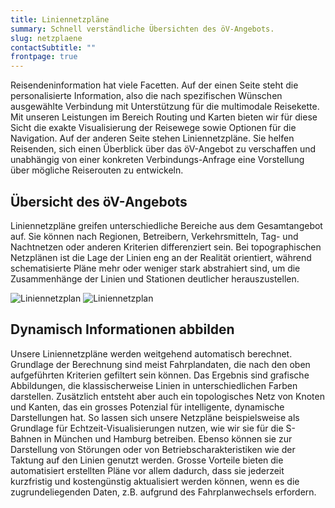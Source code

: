 ```yaml
---
title: Liniennetzpläne
summary: Schnell verständliche Übersichten des öV-Angebots.
slug: netzplaene
contactSubtitle: ""
frontpage: true
---
```

Reisendeninformation hat viele Facetten. Auf der einen Seite steht die personalisierte Information, also die nach spezifischen Wünschen ausgewählte Verbindung mit Unterstützung für die multimodale Reisekette. Mit unseren Leistungen im Bereich Routing und Karten bieten wir für diese Sicht die exakte Visualisierung der Reisewege sowie Optionen für die Navigation. Auf der anderen Seite stehen Liniennetzpläne. Sie helfen Reisenden, sich einen Überblick über das öV-Angebot zu verschaffen und unabhängig von einer konkreten Verbindungs-Anfrage eine Vorstellung über mögliche Reiserouten zu entwickeln.

## Übersicht des öV-Angebots

Liniennetzpläne greifen unterschiedliche Bereiche aus dem Gesamtangebot auf. Sie können nach Regionen, Betreibern, Verkehrsmitteln, Tag- und Nachtnetzen oder anderen Kriterien differenziert sein. Bei topographischen Netzplänen ist die Lage der Linien eng an der Realität orientiert, während schematisierte Pläne mehr oder weniger stark abstrahiert sind, um die Zusammenhänge der Linien und Stationen deutlicher herauszustellen.

<img src="/images/solution/network-plans/lnp-1-.png" alt="Liniennetzplan" class="w-full mx-auto hidden md:block">


<img src="/images/solution/network-plans/LNP_mobile.png" alt="Liniennetzplan" class="w-full mx-auto md:hidden">

## Dynamisch Informationen abbilden

Unsere Liniennetzpläne werden weitgehend automatisch berechnet. Grundlage der Berechnung sind meist Fahrplandaten, die nach den oben aufgeführten Kriterien gefiltert sein können. Das Ergebnis sind grafische Abbildungen, die klassischerweise Linien in unterschiedlichen Farben darstellen. 
Zusätzlich entsteht aber auch ein topologisches Netz von Knoten und Kanten, das ein grosses Potenzial für intelligente, dynamische Darstellungen hat. So lassen sich unsere Netzpläne beispielsweise als Grundlage für Echtzeit-Visualisierungen nutzen, wie wir sie für die S-Bahnen in München und Hamburg betreiben. Ebenso können sie zur Darstellung von Störungen oder von Betriebscharakteristiken wie der Taktung auf den Linien genutzt werden. 
Grosse Vorteile bieten die automatisiert erstellten Pläne vor allem dadurch, dass sie jederzeit kurzfristig und kostengünstig aktualisiert werden können, wenn es die zugrundeliegenden Daten, z.B. aufgrund des Fahrplanwechsels erfordern.